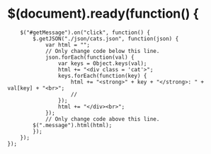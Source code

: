 # $(document).ready(function() {
		$("#getMessage").on("click", function() {
			$.getJSON("./json/cats.json", function(json) {
				var html = "";
				// Only change code below this line.
				json.forEach(function(val) {
					var keys = Object.keys(val);
					html += "<div class = 'cat'>";
					keys.forEach(function(key) {
						html += "<strong>" + key + "</strong>: " + val[key] + "<br>";
						//
					});
					html += "</div><br>";
				});
				// Only change code above this line.
    		$(".message").html(html);
			});
		});
	});
